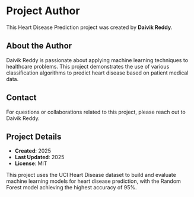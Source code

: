 # Project Author

This Heart Disease Prediction project was created by **Daivik Reddy**.

## About the Author

Daivik Reddy is passionate about applying machine learning techniques to healthcare problems. This project demonstrates the use of various classification algorithms to predict heart disease based on patient medical data.

## Contact

For questions or collaborations related to this project, please reach out to Daivik Reddy.

## Project Details

- **Created**: 2025
- **Last Updated**: 2025
- **License**: MIT

This project uses the UCI Heart Disease dataset to build and evaluate machine learning models for heart disease prediction, with the Random Forest model achieving the highest accuracy of 95%.
